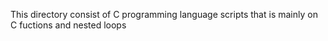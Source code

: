 This directory consist of C programming language scripts that is mainly on C fuctions and nested loops
